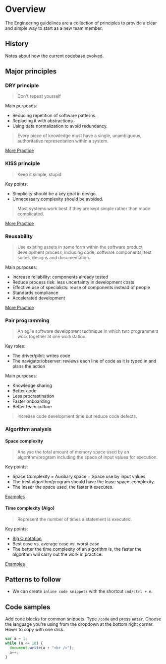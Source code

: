 # Overview

The Engineering guidelines are a collection of principles to provide a clear and simple way to start as a new team member.

## History

Notes about how the current codebase evolved.

## Major principles

### DRY principle

> Don't repeat yourself

Main purposes:

- Reducing repetition of software patterns.
- Replacing it with abstractions.
- Using data normalization to avoid redundancy.

> Every piece of knowledge must have a single, unambiguous, authoritative representation within a system.

[More Practice](https://devinduct.com/blogpost/57/software-design-principles-the-dry-don-t-repeat-yourself-principle)

### KISS principle

> Keep it simple, stupid

Key points:

- Simplicity should be a key goal in design.
- Unnecessary complexity should be avoided.

> Most systems work best if they are kept simple rather than made complicated.

[More Practice](https://people.apache.org/~fhanik/kiss.html)

### Reusability

> Use existing assets in some form within the software product development process, including code, software components, test suites, designs and documentation.

Main purposes:
  
- Increase reliability: components already tested
- Reduce process risk: less uncertainty in development costs
- Effective use of specialists: reuse of components instead of people
- Standards compliance
- Accelerated development

[More Practice](https://eng.libretexts.org/Courses/Delta_College/C_-_Data_Structures/01%3A_OOP_Concepts/1.07%3A_OOP_Inheritance)

### Pair programming

> An agile software development technique in which two programmers work together at one workstation.

Key roles:

- The driver/pilot: writes code
- The navigator/observer: reviews each line of code as it is typed in and plans the action

Main purposes:

- Knowledge sharing
- Better code
- Less procrastination
- Faster onboarding
- Better team culture

> Increase code development time but reduce code defects.

### Algorithm analysis

#### Space complexity

> Analyse the total amount of memory space used by an algorithm/program including the space of input values for execution.

Key points:

- Space Complexity = Auxiliary space + Space use by input values
- The best algorithm/program should have the lease space-complexity.
- The lesser the space used, the faster it executes.

[Examples](https://www.codingninjas.com/codestudio/library/space-complexity)

#### Time complexity (Algo)

> Represent the number of times a statement is executed.

Key points:

- [Big O notation](https://towardsdatascience.com/essential-programming-time-complexity-a95bb2608cac)
- Best case vs. average case vs. worst case
- The better the time complexity of an algorithm is, the faster the algorithm will carry out the work in practice.

[Examples](https://www.codingninjas.com/codestudio/library/time-complexity)

## Patterns to follow

- We can create `inline code snippets` with the shortcut `cmd/ctrl + e`.

## Code samples

Add code blocks for common snippets. Type `/code` and press `enter`. Choose the language you're using from the dropdown at the bottom right corner. Hover to copy with one click.

```jsx
var a = 1;
while (a <= 10) {
  document.write(a + "<br />");
  a++;
}
```
